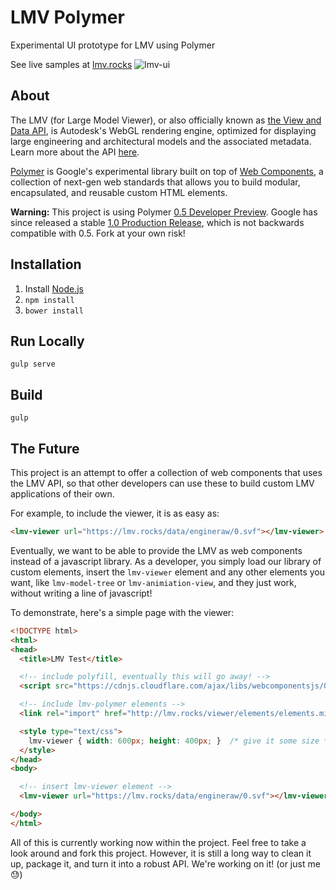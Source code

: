 # LMV Polymer

Experimental UI prototype for LMV using Polymer

See live samples at [lmv.rocks](http://lmv.rocks/)
![lmv-ui](https://cloud.githubusercontent.com/assets/565791/7425569/e9b456e6-ef67-11e4-9c1d-9328b44df298.png)

## About

The LMV (for Large Model Viewer), or also officially known as [the View and Data API](http://developer-autodesk.github.io/), is Autodesk's WebGL rendering engine, optimized for displaying large engineering and architectural models and the associated metadata. Learn more about the API [here](http://developer-autodesk.github.io/).

[Polymer](http://www.polymer-project.org/) is Google's experimental library built on top of [Web Components](http://webcomponents.org/), a collection of next-gen web standards that allows you to build modular, encapsulated, and reusable custom HTML elements.

**Warning:** This project is using Polymer [0.5 Developer Preview](https://www.polymer-project.org/0.5/). Google has since released a stable [1.0 Production Release](https://www.polymer-project.org/1.0/), which is not backwards compatible with 0.5. Fork at your own risk!

## Installation

1. Install [Node.js](https://nodejs.org/)
1. `npm install`
1. `bower install`

## Run Locally

`gulp serve`

## Build

`gulp`

## The Future

This project is an attempt to offer a collection of web components that uses the LMV API, so that other developers can use these to build custom LMV applications of their own.

For example, to include the viewer, it is as easy as:
```html
<lmv-viewer url="https://lmv.rocks/data/engineraw/0.svf"></lmv-viewer>
```

Eventually, we want to be able to provide the LMV as web components instead of a javascript library. As a developer, you simply load our library of custom elements, insert the `lmv-viewer` element and any other elements you want, like `lmv-model-tree` or `lmv-animiation-view`, and they just work, without writing a line of javascript!

To demonstrate, here's a simple page with the viewer:
```html
<!DOCTYPE html>
<html>
<head>
  <title>LMV Test</title>

  <!-- include polyfill, eventually this will go away! -->
  <script src="https://cdnjs.cloudflare.com/ajax/libs/webcomponentsjs/0.6.1/webcomponents.min.js"></script>

  <!-- include lmv-polymer elements -->
  <link rel="import" href="http://lmv.rocks/viewer/elements/elements.min.html">

  <style type="text/css">
    lmv-viewer { width: 600px; height: 400px; }  /* give it some size */
  </style>
</head>
<body>

  <!-- insert lmv-viewer element -->
  <lmv-viewer url="https://lmv.rocks/data/engineraw/0.svf"></lmv-viewer>

</body>
</html>
```

All of this is currently working now within the project. Feel free to take a look around and fork this project. However, it is still a long way to clean it up, package it, and turn it into a robust API. We're working on it! (or just me :sweat:)
